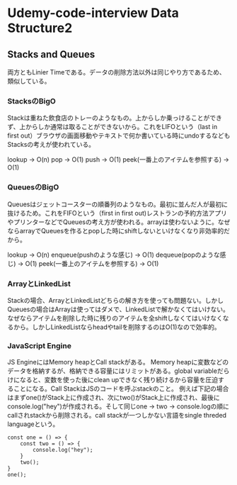 # Udemy-code-interview Data Structure2

## Stacks and Queues

両方ともLinier Timeである。データの削除方法以外は同じやり方であるため、類似している。

### StacksのBigO
Stackは重ねた飲食店のトレーのようなもの。上からしか乗っけることができず、上からしか通常は取ることができないから。これをLIFOという（last in first out）ブラウザの画面移動やテキストで何か書いている時にundoするなどもStacksの考えが使われている。

lookup -> O(n)
pop -> O(1)
push -> O(1)
peek(一番上のアイテムを参照する) -> O(1)

### QueuesのBigO
Queuesはジェットコースターの順番列のようなもの。最初に並んだ人が最初に抜けるため。これをFIFOという（first in first out)レストランの予約方法アプリやプリンターなどでQueuesの考え方が使われる。arrayは使わないように。なぜならarrayでQueuesを作るとpopした時にshiftしないといけなくなり非効率的だから。

lookup -> O(n)
enqueue(pushのような感じ) -> O(1)
dequeue(popのような感じ) -> O(1)
peek(一番上のアイテムを参照する) -> O(1)

### ArrayとLinkedList
Stackの場合、ArrayとLinkedListどちらの解き方を使っても問題ない。しかしQueuesの場合はArrayは使ってはダメで、LinkedListで解かなくてはいけない。なぜならアイテムを削除した時に残りのアイテムを全shiftしなくてはいけなくなるから。しかしLinkedListならheadやtailを削除するのはO(1)なので効率的。

### JavaScript Engine
JS EngineにはMemory heapとCall stackがある。
Memory heapに変数などのデータを格納するが、格納できる容量にはリミットがある。global variableだらけになると、変数を使った後にclean upできなく残り続けるから容量を圧迫することになる。Call StackはJSのコードを呼ぶstackのこと。
例えば下記の場合はまずone()がStack上に作成され、次にtwo()がStack上に作成され、最後にconsole.log("hey")が作成される。そして同じone -> two -> console.logの順にcallされstackから削除される。call stackが一つしかない言語をsingle threded languageという。
```
const one = () => {
    const two = () => {
        console.log("hey");
    }
    two();
}
one();
```


